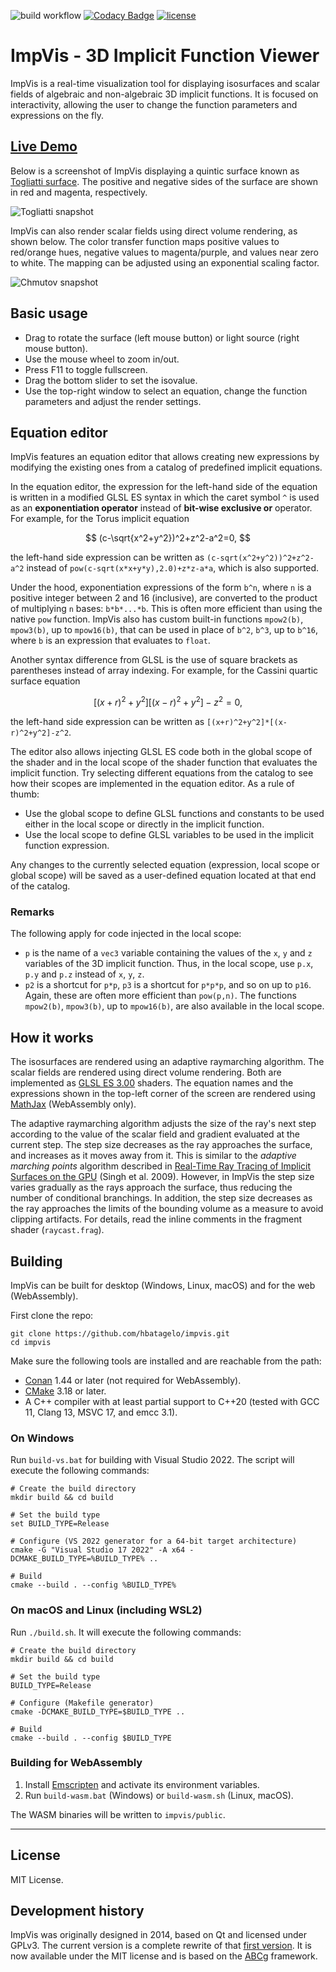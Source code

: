 ![build workflow](https://github.com/hbatagelo/impvis/actions/workflows/build.yml/badge.svg)
[![Codacy Badge](https://app.codacy.com/project/badge/Grade/d27782d0396d4aeaa13dbe4abe9dd56a)](https://www.codacy.com/gh/hbatagelo/impvis/dashboard?utm_source=github.com&amp;utm_medium=referral&amp;utm_content=hbatagelo/impvis&amp;utm_campaign=Badge_Grade)
[![license](https://img.shields.io/github/license/hbatagelo/impvis)](https://github.com/hbatagelo/impvis/blob/main/LICENSE)

# ImpVis - 3D Implicit Function Viewer

ImpVis is a real-time visualization tool for displaying isosurfaces and scalar fields of algebraic and non-algebraic 3D implicit functions. It is focused on interactivity, allowing the user to change the function parameters and expressions on the fly.

## [Live Demo](https://hbatagelo.github.io/impvis/public/)

Below is a screenshot of ImpVis displaying a quintic surface known as [Togliatti surface](https://en.wikipedia.org/wiki/Togliatti_surface). The positive and negative sides of the surface are shown in red and magenta, respectively.

![Togliatti snapshot](./art/snapshot_togliatti.jpg "Togliatti quintic surface") 

ImpVis can also render scalar fields using direct volume rendering, as shown below. The color transfer function maps positive values to red/orange hues, negative values to magenta/purple, and values near zero to white. The mapping can be adjusted using an exponential scaling factor.

![Chmutov snapshot](./art/snapshot_chmutov.jpg "Chmutov Cubic volume rendering") 

## Basic usage

-   Drag to rotate the surface (left mouse button) or light source (right mouse button).
-   Use the mouse wheel to zoom in/out.
-   Press F11 to toggle fullscreen.
-   Drag the bottom slider to set the isovalue.
-   Use the top-right window to select an equation, change the function parameters and adjust the render settings.

## Equation editor

ImpVis features an equation editor that allows creating new expressions by modifying the existing ones from a catalog of predefined implicit equations.

In the equation editor, the expression for the left-hand side of the equation is written in a modified GLSL ES syntax in which the caret symbol `^` is used as an **exponentiation operator** instead of **bit-wise exclusive or** operator. For example, for the Torus implicit equation

$$
(c-\sqrt{x^2+y^2})^2+z^2-a^2=0,
$$

the left-hand side expression can be written as `(c-sqrt(x^2+y^2))^2+z^2-a^2` instead of `pow(c-sqrt(x*x+y*y),2.0)+z*z-a*a`, which is also supported.

Under the hood, exponentiation expressions of the form `b^n`, where `n` is a positive integer between 2 and 16 (inclusive), are converted to the product of multiplying `n` bases: `b*b*...*b`. This is often more efficient than using the native `pow` function. ImpVis also has custom built-in functions `mpow2(b)`, `mpow3(b)`, up to `mpow16(b)`, that can be used in place of `b^2`, `b^3`, up to `b^16`, where `b` is an expression that evaluates to `float`.

Another syntax difference from GLSL is the use of square brackets as parentheses instead of array indexing. For example, for the Cassini quartic surface equation

$$
\left[(x+r)^2+y^2\right]\left[(x-r)^2+y^2\right]-z^2=0,
$$

the left-hand side expression can be written as `[(x+r)^2+y^2]*[(x-r)^2+y^2]-z^2`.

The editor also allows injecting GLSL ES code both in the global scope of the shader and in the local scope of the shader function that evaluates the implicit function. Try selecting different equations from the catalog to see how their scopes are implemented in the equation editor. As a rule of thumb:

-   Use the global scope to define GLSL functions and constants to be used either in the local scope or directly in the implicit function.
-   Use the local scope to define GLSL variables to be used in the implicit function expression.

Any changes to the currently selected equation (expression, local scope or global scope) will be saved as a user-defined equation located at that end of the catalog.

### Remarks

The following apply for code injected in the local scope:

-   `p` is the name of a `vec3` variable containing the values of the `x`, `y` and `z` variables of the 3D implicit function. Thus, in the local scope, use `p.x`, `p.y` and `p.z` instead of `x`, `y`, `z`.  
-   `p2` is a shortcut for `p*p`, `p3` is a shortcut for `p*p*p`, and so on up to `p16`. Again, these are often more efficient than `pow(p,n)`. The functions `mpow2(b)`, `mpow3(b)`, up to `mpow16(b)`, are also available in the local scope.

## How it works

The isosurfaces are rendered using an adaptive raymarching algorithm. The scalar fields are rendered using direct volume rendering. Both are implemented as [GLSL ES 3.00]((https://www.khronos.org/registry/OpenGL/specs/es/3.0/GLSL_ES_Specification_3.00.pdf)) shaders. The equation names and the expressions shown in the top-left corner of the screen are rendered using [MathJax](https://www.mathjax.org/) (WebAssembly only).

The adaptive raymarching algorithm adjusts the size of the ray's next step according to the value of the scalar field and gradient evaluated at the current step. The step size decreases as the ray approaches the surface, and increases as it moves away from it. This is similar to the _adaptive marching points_ algorithm described in [Real-Time Ray Tracing of Implicit Surfaces on the GPU](https://ieeexplore.ieee.org/document/4815235) (Singh et al. 2009). However, in ImpVis the step size varies gradually as the rays approach the surface, thus reducing the number of conditional branchings. In addition, the step size decreases as the ray approaches the limits of the bounding volume as a measure to avoid clipping artifacts. For details, read the inline comments in the fragment shader (`raycast.frag`).

## Building

ImpVis can be built for desktop (Windows, Linux, macOS) and for the web (WebAssembly).

First clone the repo:

    git clone https://github.com/hbatagelo/impvis.git
    cd impvis

Make sure the following tools are installed and are reachable from the path:

-   [Conan](https://conan.io/) 1.44 or later (not required for WebAssembly).
-   [CMake](https://cmake.org/) 3.18 or later.
-   A C++ compiler with at least partial support to C++20 (tested with GCC 11, Clang 13, MSVC 17, and emcc 3.1).

### On Windows

Run `build-vs.bat` for building with Visual Studio 2022. The script will execute the following commands:

    # Create the build directory
    mkdir build && cd build

    # Set the build type
    set BUILD_TYPE=Release

    # Configure (VS 2022 generator for a 64-bit target architecture)
    cmake -G "Visual Studio 17 2022" -A x64 -DCMAKE_BUILD_TYPE=%BUILD_TYPE% ..

    # Build
    cmake --build . --config %BUILD_TYPE%

### On macOS and Linux (including WSL2)

Run `./build.sh`. It will execute the following commands:

    # Create the build directory
    mkdir build && cd build

    # Set the build type
    BUILD_TYPE=Release

    # Configure (Makefile generator)
    cmake -DCMAKE_BUILD_TYPE=$BUILD_TYPE ..

    # Build
    cmake --build . --config $BUILD_TYPE

### Building for WebAssembly

1.  Install [Emscripten](https://emscripten.org/) and activate its environment variables.
2.  Run `build-wasm.bat` (Windows) or `build-wasm.sh` (Linux, macOS).

The WASM binaries will be written to `impvis/public`.

* * *

## License

MIT License.

## Development history

ImpVis was originally designed in 2014, based on Qt and licensed under GPLv3. The current version is a complete rewrite of that [first version](http://professor.ufabc.edu.br/~harlen.batagelo/impvis/). It is now available under the MIT license and is based on the [ABCg](https://github.com/hbatagelo/abcg)  framework.
